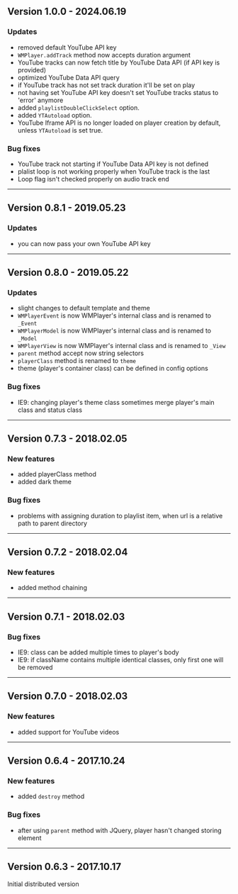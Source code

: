 ## Version 1.0.0 - 2024.06.19

### Updates
* removed default YouTube API key
* `WMPlayer.addTrack` method now accepts duration argument
* YouTube tracks can now fetch title by YouTube Data API (if API key is provided)
* optimized YouTube Data API query
* if YouTube track has not set track duration it'll be set on play
* not having set YouTube API key doesn't set YouTube tracks status to 'error' anymore
* added `playlistDoubleClickSelect` option.
* added `YTAutoload` option.
* YouTube Iframe API is no longer loaded on player creation by default, unless `YTAutoload` is set true.

### Bug fixes

* YouTube track not starting if YouTube Data API key is not defined
* plalist loop is not working properly when YouTube track is the last
* Loop flag isn't checked properly on audio track end

---

## Version 0.8.1 - 2019.05.23

### Updates
* you can now pass your own YouTube API key

---

## Version 0.8.0 - 2019.05.22

### Updates
* slight changes to default template and theme
* `WMPlayerEvent` is now WMPlayer's internal class and is renamed to `_Event`
* `WMPlayerModel` is now WMPlayer's internal class and is renamed to `_Model`
* `WMPlayerView` is now WMPlayer's internal class and is renamed to `_View`
* `parent` method accept now string selectors
* `playerClass` method is renamed to `theme`
* theme (player's container class) can be defined in config options

### Bug fixes

* IE9: changing player's theme class sometimes merge player's main class and status class

---

## Version 0.7.3 - 2018.02.05

### New features

* added playerClass method
* added dark theme

### Bug fixes

* problems with assigning duration to playlist item, when url is a relative path to parent directory

---

## Version 0.7.2 - 2018.02.04

### New features

* added method chaining

---

## Version 0.7.1 - 2018.02.03

### Bug fixes

* IE9: class can be added multiple times to player's body
* IE9: if className contains multiple identical classes, only first one will be removed

---

## Version 0.7.0 - 2018.02.03

### New features

* added support for YouTube videos

---

## Version 0.6.4 - 2017.10.24

### New features

* added `destroy` method

### Bug fixes

* after using `parent` method with JQuery, player hasn't changed storing element

---

## Version 0.6.3 - 2017.10.17

Initial distributed version
